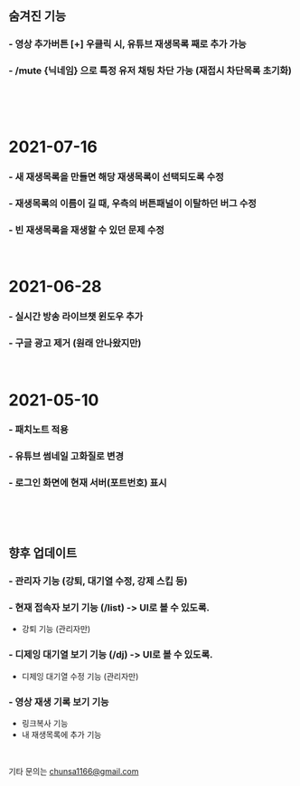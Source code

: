 ## 숨겨진 기능
### - 영상 추가버튼 [+] 우클릭 시, 유튜브 재생목록 째로 추가 가능
### - /mute {닉네임} 으로 특정 유저 채팅 차단 가능 (재접시 차단목록 초기화)

<br>
<br>
<br>

# 2021-07-16
### - 새 재생목록을 만들면 해당 재생목록이 선택되도록 수정
### - 재생목록의 이름이 길 때, 우측의 버튼패널이 이탈하던 버그 수정
### - 빈 재생목록을 재생할 수 있던 문제 수정

<br>

# 2021-06-28
### - 실시간 방송 라이브챗 윈도우 추가
### - 구글 광고 제거 (원래 안나왔지만)

<br>

# 2021-05-10
### - 패치노트 적용
### - 유튜브 썸네일 고화질로 변경
### - 로그인 화면에 현재 서버(포트번호) 표시

<br>
<br>
<br>

## 향후 업데이트

### - 관리자 기능 (강퇴, 대기열 수정, 강제 스킵 등)
### - 현재 접속자 보기 기능 (/list) -> UI로 볼 수 있도록.
- 강퇴 기능 (관리자만)
### - 디제잉 대기열 보기 기능 (/dj) -> UI로 볼 수 있도록.
- 디제잉 대기열 수정 기능 (관리자만)
### - 영상 재생 기록 보기 기능
- 링크복사 기능
- 내 재생목록에 추가 기능

<br>

기타 문의는 chunsa1166@gmail.com